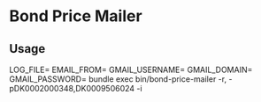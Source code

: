 # Bond Price Mailer

## Usage

LOG_FILE=<log-file> EMAIL_FROM=<email-from> GMAIL_USERNAME=<gmail-username> GMAIL_DOMAIN=<gmail-domain> GMAIL_PASSWORD=<gmail-password> bundle exec bin/bond-price-mailer -r<recepient1-mail>,<recepient2-mail> -pDK0002000348,DK0009506024 -i<interval>
